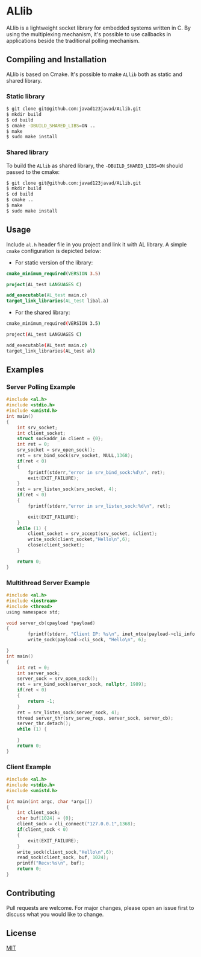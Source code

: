 # ALlib

ALlib is a lightweight socket library for embedded systems written in C. By using the multiplexing mechanism, it's possible to use callbacks in applications beside the traditional polling mechanism.
## Compiling and Installation

ALlib is based on Cmake. It's possible to make `ALlib` both as static and shared library.
### Static library
```bash
$ git clone git@github.com:javad123javad/ALlib.git
$ mkdir build
$ cd build
$ cmake -DBUILD_SHARED_LIBS=ON ..
$ make
$ sudo make install
```

### Shared library
To build the `ALlib` as shared library, the `-DBUILD_SHARED_LIBS=ON` should passed to the cmake:
```bash
$ git clone git@github.com:javad123javad/ALlib.git
$ mkdir build
$ cd build
$ cmake ..
$ make
$ sudo make install
```
## Usage
Include `al.h` header file in you project and link it with AL library. A simple `cmake` configuration is depicted below:
* For static version of the library:
```cmake
cmake_minimum_required(VERSION 3.5)

project(AL_test LANGUAGES C)

add_executable(AL_test main.c)
target_link_libraries(AL_test libal.a)
```
* For the shared library:
```bash
cmake_minimum_required(VERSION 3.5)

project(AL_test LANGUAGES C)

add_executable(AL_test main.c)
target_link_libraries(AL_test al)
```
## Examples
### Server Polling Example
```c
#include <al.h>
#include <stdio.h>
#include <unistd.h>
int main()
{
    int srv_socket;
    int client_socket;
    struct sockaddr_in client = {0};
    int ret = 0;
    srv_socket = srv_open_sock();
    ret = srv_bind_sock(srv_socket, NULL,1368);
    if(ret < 0)
    {
        fprintf(stderr,"error in srv_bind_sock:%d\n", ret);
        exit(EXIT_FAILURE);
    }
    ret = srv_listen_sock(srv_socket, 4);
    if(ret < 0)
    {
        fprintf(stderr,"error in srv_listen_sock:%d\n", ret);

        exit(EXIT_FAILURE);
    }
    while (1) {
        client_socket = srv_accept(srv_socket, &client);
        write_sock(client_socket,"Hello\n",6);
        close(client_socket);
    }

    return 0;
} 
```
### Multithread Server Example
```c
#include <al.h>
#include <iostream>
#include <thread>
using namespace std;

void server_cb(cpayload *payload)
{
        fprintf(stderr, "Client IP: %s\n", inet_ntoa(payload->cli_info.sin_addr));
        write_sock(payload->cli_sock, "Hello\n", 6);

}
int main()
{
    int ret = 0;
    int server_sock;
    server_sock = srv_open_sock();
    ret = srv_bind_sock(server_sock, nullptr, 1989);
    if(ret < 0)
    {
        return -1;
    }
    ret = srv_listen_sock(server_sock, 4);
    thread server_thr(srv_serve_reqs, server_sock, server_cb);
    server_thr.detach();
    while (1) {

    }
    return 0;
}
```
### Client Example
```c
#include <al.h>
#include <stdio.h>
#include <unistd.h>

int main(int argc, char *argv[])
{
    int client_sock;
    char buf[1024] = {0};
    client_sock = cli_connect("127.0.0.1",1368);
    if(client_sock < 0)
    {
        exit(EXIT_FAILURE);
    }
    write_sock(client_sock,"Hello\n",6);
    read_sock(client_sock, buf, 1024);
    printf("Recv:%s\n", buf);
    return 0;
}
```

## Contributing
Pull requests are welcome. For major changes, please open an issue first to discuss what you would like to change.


## License
[MIT](https://choosealicense.com/licenses/mit/)